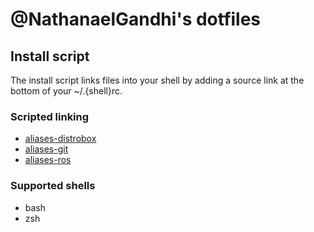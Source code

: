 # @NathanaelGandhi's dotfiles

## Install script

The install script links files into your shell by adding a source link at the bottom of your ~/.{shell}rc.

### Scripted linking

- [aliases-distrobox](aliases-distrobox)
- [aliases-git](aliases-git)
- [aliases-ros](aliases-ros)

### Supported shells

- bash
- zsh
